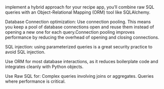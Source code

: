 implement a hybrid approach for your recipe app, you’ll combine raw SQL queries with an Object-Relational Mapping (ORM) tool like SQLAlchemy.

Database Connection optimization: Use connection pooling. This means you keep a pool of database connections open and reuse them instead of opening a new one for each query.Connection pooling improves performance by reducing the overhead of opening and closing connections.

SQL injection: using parameterized queries is a great security practice to avoid SQL injection.

Use ORM for most database interactions, as it reduces boilerplate code and integrates cleanly with Python objects.

Use Raw SQL for:
Complex queries involving joins or aggregates.
Queries where performance is critical.